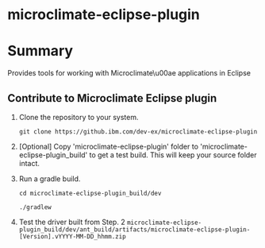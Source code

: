 # microclimate-eclipse-plugin

# Summary
Provides tools for working with Microclimate\u00ae applications in Eclipse

## Contribute to Microclimate Eclipse plugin
1. Clone the repository to your system.

    ```git clone https://github.ibm.com/dev-ex/microclimate-eclipse-plugin```

2. [Optional] Copy 'microclimate-eclipse-plugin' folder to 'microclimate-eclipse-plugin_build' to get a test build. This will keep your source folder intact.
3. Run a gradle build.

    ```cd microclimate-eclipse-plugin_build/dev```
    
    ```./gradlew```
 
 4. Test the driver built from Step. 2
    ```microclimate-eclipse-plugin_build/dev/ant_build/artifacts/microclimate-eclipse-plugin-[Version].vYYYY-MM-DD_hhmm.zip```
